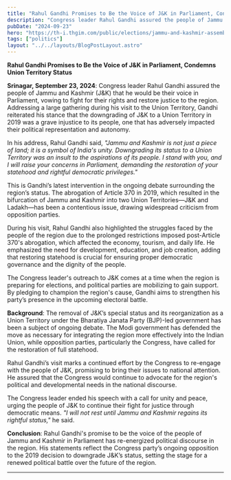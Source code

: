 ```yaml
---
title: "Rahul Gandhi Promises to Be the Voice of J&K in Parliament, Condemns Union Territory Status"
description: "Congress leader Rahul Gandhi assured the people of Jammu and Kashmir (J&K) that he would be their voice in Parliament, vowing to fight for their rights and restore justice to the region."
pubDate: "2024-09-23"
hero: "https://th-i.thgim.com/public/elections/jammu-and-kashmir-assembly/xb396l/article68673697.ece/alternates/LANDSCAPE_1200/12205_23_9_2024_16_32_24_1_06_KASHMIRELECTION_SGR_23_09_2024.JPG"
tags: ["politics"]
layout: "../../layouts/BlogPostLayout.astro"
---
```

**Rahul Gandhi Promises to Be the Voice of J&K in Parliament, Condemns Union Territory Status**

**Srinagar, September 23, 2024**: Congress leader Rahul Gandhi assured the people of Jammu and Kashmir (J&K) that he would be their voice in Parliament, vowing to fight for their rights and restore justice to the region. Addressing a large gathering during his visit to the Union Territory, Gandhi reiterated his stance that the downgrading of J&K to a Union Territory in 2019 was a grave injustice to its people, one that has adversely impacted their political representation and autonomy.

In his address, Rahul Gandhi said, *"Jammu and Kashmir is not just a piece of land; it is a symbol of India's unity. Downgrading its status to a Union Territory was an insult to the aspirations of its people. I stand with you, and I will raise your concerns in Parliament, demanding the restoration of your statehood and rightful democratic privileges."* 

This is Gandhi’s latest intervention in the ongoing debate surrounding the region’s status. The abrogation of Article 370 in 2019, which resulted in the bifurcation of Jammu and Kashmir into two Union Territories—J&K and Ladakh—has been a contentious issue, drawing widespread criticism from opposition parties.

During his visit, Rahul Gandhi also highlighted the struggles faced by the people of the region due to the prolonged restrictions imposed post-Article 370's abrogation, which affected the economy, tourism, and daily life. He emphasized the need for development, education, and job creation, adding that restoring statehood is crucial for ensuring proper democratic governance and the dignity of the people.

The Congress leader's outreach to J&K comes at a time when the region is preparing for elections, and political parties are mobilizing to gain support. By pledging to champion the region's cause, Gandhi aims to strengthen his party’s presence in the upcoming electoral battle.

**Background**: The removal of J&K’s special status and its reorganization as a Union Territory under the Bharatiya Janata Party (BJP)-led government has been a subject of ongoing debate. The Modi government has defended the move as necessary for integrating the region more effectively into the Indian Union, while opposition parties, particularly the Congress, have called for the restoration of full statehood.

Rahul Gandhi’s visit marks a continued effort by the Congress to re-engage with the people of J&K, promising to bring their issues to national attention. He assured that the Congress would continue to advocate for the region's political and developmental needs in the national discourse.

The Congress leader ended his speech with a call for unity and peace, urging the people of J&K to continue their fight for justice through democratic means. *"I will not rest until Jammu and Kashmir regains its rightful status,"* he said.

**Conclusion**: Rahul Gandhi's promise to be the voice of the people of Jammu and Kashmir in Parliament has re-energized political discourse in the region. His statements reflect the Congress party’s ongoing opposition to the 2019 decision to downgrade J&K’s status, setting the stage for a renewed political battle over the future of the region.

---